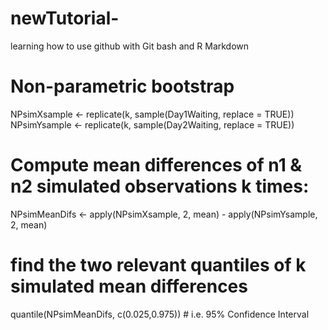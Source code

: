 # newTutorial-
learning how to use github with Git bash and R Markdown


# Non-parametric bootstrap

NPsimXsample <- replicate(k, sample(Day1Waiting, replace = TRUE))
NPsimYsample <- replicate(k, sample(Day2Waiting, replace = TRUE))

# Compute mean differences of n1 & n2 simulated observations k times:

NPsimMeanDifs <- apply(NPsimXsample, 2, mean) - apply(NPsimYsample, 2, mean)

# find the two relevant quantiles of k simulated mean differences


quantile(NPsimMeanDifs, c(0.025,0.975))    # i.e. 95% Confidence Interval

